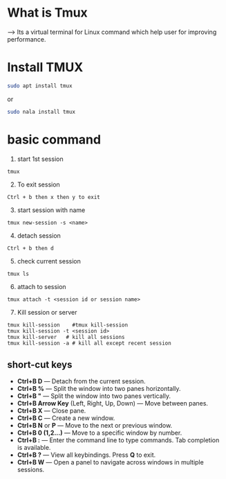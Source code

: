 # What is Tmux
--> Its a virtual terminal for Linux command which help user for improving performance. 

# Install TMUX

```bash
sudo apt install tmux
```
or
```bash
sudo nala install tmux
```
# basic command

1. start 1st session
```bash
tmux 
```
2. To exit session
```
Ctrl + b then x then y to exit
```
3. start session with name
```
tmux new-session -s <name>
```
4. detach session
```
Ctrl + b then d
```
5. check current session
```
tmux ls
```
6. attach to session
```
tmux attach -t <session id or session name> 
```
7. Kill session or server
```
tmux kill-session    #tmux kill-session
tmux kill-session -t <session id>
tmux kill-server   # kill all sessions
tmux kill-session -a # kill all except recent session
```
## short-cut keys
- **Ctrl+B D** — Detach from the current session.
- **Ctrl+B %** — Split the window into two panes horizontally.
- **Ctrl+B "** — Split the window into two panes vertically.
- **Ctrl+B Arrow Key** (Left, Right, Up, Down) — Move between panes.
- **Ctrl+B X** — Close pane.
- **Ctrl+B C** — Create a new window.
- **Ctrl+B N** or **P** — Move to the next or previous window.
- **Ctrl+B 0 (1,2...)** — Move to a specific window by number.
- **Ctrl+B :** — Enter the command line to type commands. Tab completion is available.
- **Ctrl+B ?** — View all keybindings. Press **Q** to exit.
- **Ctrl+B W** — Open a panel to navigate across windows in multiple sessions.